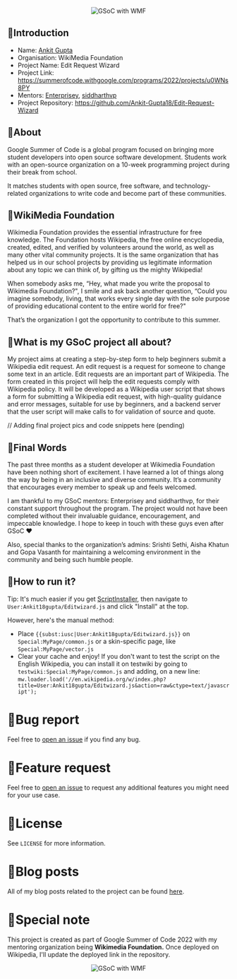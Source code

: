<p align="center"><img src="/demos/demo.png" alt="GSoC with WMF"></p>

## 📌Introduction
 - Name: [Ankit Gupta](https://github.com/Ankit-Gupta18)
 - Organisation: WikiMedia Foundation
 - Project Name: Edit Request Wizard
 - Project Link: https://summerofcode.withgoogle.com/programs/2022/projects/u0WNs8PY
 - Mentors: [Enterprisey](https://github.com/enterprisey), [siddharthvp](https://github.com/siddharthvp)
 - Project Repository: https://github.com/Ankit-Gupta18/Edit-Request-Wizard

 ## 📌About

 Google Summer of Code is a global program focused on bringing more student developers into open source software development. Students work with an open-source organization on a 10-week programming project during their break from school.

It matches students with open source, free software, and technology-related organizations to write code and become part of these communities.

## 📌WikiMedia Foundation

Wikimedia Foundation provides the essential infrastructure for free knowledge. The Foundation hosts Wikipedia, the free online encyclopedia, created, edited, and verified by volunteers around the world, as well as many other vital community projects. It is the same organization that has helped us in our school projects by providing us legitimate information about any topic we can think of, by gifting us the mighty Wikipedia!

When somebody asks me, “Hey, what made you write the proposal to Wikimedia Foundation?", I smile and ask back another question, “Could you imagine somebody, living, that works every single day with the sole purpose of providing educational content to the entire world for free?"

That’s the organization I got the opportunity to contribute to this summer.

## 📌What is my GSoC project all about?

My project aims at creating a step-by-step form to help beginners submit a Wikipedia edit request. An edit request is a request for someone to change some text in an article. Edit requests are an important part of Wikipedia. The form created in this project will help the edit requests comply with Wikipedia policy. It will be developed as a Wikipedia user script that shows a form for submitting a Wikipedia edit request, with high-quality guidance and error messages, suitable for use by beginners, and a backend server that the user script will make calls to for validation of source and quote.

// Adding final project pics and code snippets here (pending)

## 📌Final Words

The past three months as a student developer at Wikimedia Foundation have been nothing short of excitement. I have learned a lot of things along the way by being in an inclusive and diverse community. It’s a community that encourages every member to speak up and feels welcomed.

I am thankful to my GSoC mentors: Enterprisey and siddharthvp, for their constant support throughout the program. The project would not have been completed without their invaluable guidance, encouragement, and impeccable knowledge. I hope to keep in touch with these guys even after GSoC ❤️

Also, special thanks to the organization’s admins: Srishti Sethi, Aisha Khatun and Gopa Vasanth for maintaining a welcoming environment in the community and being such humble people.

## 📌How to run it?

Tip: It's much easier if you get [ScriptInstaller](https://en.wikipedia.org/wiki/User:Enterprisey/script-installer), then navigate to `User:Ankit18gupta/Editwizard.js` and click "Install" at the top.

However, here's the manual method:

 - Place `{{subst:iusc|User:Ankit18gupta/Editwizard.js}}` on `Special:MyPage/common.js` or a skin-specific page, like `Special:MyPage/vector.js`
 - Clear your cache and enjoy!
If you don't want to test the script on the English Wikipedia, you can install it on testwiki by going to `testwiki:Special:MyPage/common.js` and adding, on a new line:
`mw.loader.load('//en.wikipedia.org/w/index.php?title=User:Ankit18gupta/Editwizard.js&action=raw&ctype=text/javascript');`

# 📌Bug report
Feel free to [open an issue](https://github.com/Ankit-Gupta18/Edit-Request-Wizard/issues) if you find any bug.

# 📌Feature request
Feel free to [open an issue](https://github.com/Ankit-Gupta18/Edit-Request-Wizard/issues) to request any additional features you might need for your use case.

# 📌License
See `LICENSE` for more information.

# 📌Blog posts
All of my blog posts related to the project can be found [here](https://ankit-blog.netlify.app/).

# 📌Special note
This project is created as part of Google Summer of Code 2022 with my mentoring organization being **Wikimedia Foundation.** Once deployed on Wikipedia, I'll update the deployed link in the repository.

<p align="center"><img src="/demos/demo.png" alt="GSoC with WMF"></p>


